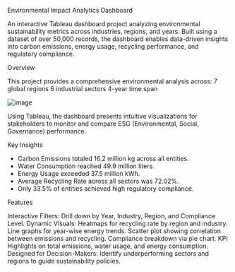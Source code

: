 Environmental Impact Analytics Dashboard

An interactive Tableau dashboard project analyzing environmental sustainability metrics across industries, regions, and years.
Built using a dataset of over 50,000 records, the dashboard enables data-driven insights into carbon emissions, energy usage, recycling performance, and regulatory compliance.

Overview

  This project provides a comprehensive environmental analysis across:
    7 global regions
    6 industrial sectors
    4-year time span
    
![image](https://github.com/user-attachments/assets/35675f25-2c51-4e5b-bb06-da713ce68ec7)

Using Tableau, the dashboard presents intuitive visualizations for stakeholders to monitor and compare ESG (Environmental, Social, Governance) performance.

Key Insights
  - Carbon Emissions totaled 16.2 million kg across all entities.
  - Water Consumption reached 49.9 million liters.
  - Energy Usage exceeded 37.5 million kWh.
  - Average Recycling Rate across all sectors was 72.02%.
  - Only 33.5% of entities achieved high regulatory compliance.

Features

  Interactive Filters: Drill down by Year, Industry, Region, and Compliance Level.
  Dynamic Visuals: Heatmaps for recycling rate by region and industry.
  Line graphs for year-wise energy trends.
  Scatter plot showing correlation between emissions and recycling.
  Compliance breakdown via pie chart.
  KPI Highlights on total emissions, water usage, and energy consumption.
  Designed for Decision-Makers: Identify underperforming sectors and regions to guide sustainability policies.
